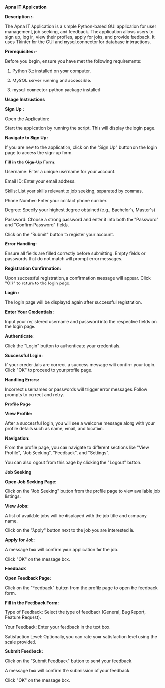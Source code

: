 **Apna IT Application**

**Description :-**

The Apna IT Application is a simple Python-based GUI application for user management, job seeking, and feedback. The application allows users to sign up, log in, view their profiles, apply for jobs, and provide feedback. It uses Tkinter for the GUI and mysql.connector for database interactions.

**Prerequisites :-**

Before you begin, ensure you have met the following requirements:

1.  Python 3.x installed on your computer.

2.  MySQL server running and accessible.

3.  mysql-connector-python package installed

**Usage Instructions**

**Sign Up :**

Open the Application:

Start the application by running the script. This will display the login page.

**Navigate to Sign Up:**

If you are new to the application, click on the "Sign Up" button on the login page to access the sign-up form.

**Fill in the Sign-Up Form:**

Username: Enter a unique username for your account.

Email ID: Enter your email address.

Skills: List your skills relevant to job seeking, separated by commas.

Phone Number: Enter your contact phone number.

Degree: Specify your highest degree obtained (e.g., Bachelor's, Master's)

Password: Choose a strong password and enter it into both the "Password" and "Confirm Password" fields.

Click on the "Submit" button to register your account.

**Error Handling:**

Ensure all fields are filled correctly before submitting. Empty fields or passwords that do not match will prompt error messages.

**Registration Confirmation:**

Upon successful registration, a confirmation message will appear. Click "OK" to return to the login page.

**Login :**

The login page will be displayed again after successful registration.

**Enter Your Credentials:**

Input your registered username and password into the respective fields on the login page.

**Authenticate:**

Click the "Login" button to authenticate your credentials.

**Successful Login:**

If your credentials are correct, a success message will confirm your login. Click "OK" to proceed to your profile page.

**Handling Errors:**

Incorrect usernames or passwords will trigger error messages. Follow prompts to correct and retry.

**Profile Page**

**View Profile:**

After a successful login, you will see a welcome message along with your profile details such as name, email, and location.

**Navigation:**

From the profile page, you can navigate to different sections like "View Profile", "Job Seeking", "Feedback", and "Settings".

You can also logout from this page by clicking the "Logout" button.

**Job Seeking**

**Open Job Seeking Page:**

Click on the "Job Seeking" button from the profile page to view available job listings.

**View Jobs:**

A list of available jobs will be displayed with the job title and company name.

Click on the "Apply" button next to the job you are interested in.

**Apply for Job:**

A message box will confirm your application for the job.

Click "OK" on the message box.

**Feedback**

**Open Feedback Page:**

Click on the "Feedback" button from the profile page to open the feedback form.

**Fill in the Feedback Form:**

Type of Feedback: Select the type of feedback (General, Bug Report, Feature Request).

Your Feedback: Enter your feedback in the text box.

Satisfaction Level: Optionally, you can rate your satisfaction level using the scale provided.

**Submit Feedback:**

Click on the "Submit Feedback" button to send your feedback.

A message box will confirm the submission of your feedback.

Click "OK" on the message box.


